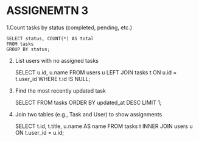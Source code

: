 # ASSIGNEMTN 3

1.Count tasks by status (completed, pending, etc.)

    SELECT status, COUNT(*) AS total
    FROM tasks
    GROUP BY status;

2. List users with no assigned tasks

   SELECT u.id, u.name
   FROM users u
   LEFT JOIN tasks t ON u.id = t.user_id
   WHERE t.id IS NULL;

3. Find the most recently updated task

   SELECT
   FROM tasks
   ORDER BY updated_at DESC
   LIMIT 1;

4. Join two tables (e.g., Task and User) to show assignments

   SELECT t.id, t.title, u.name AS name
   FROM tasks t
   INNER JOIN users u ON t.user_id = u.id;